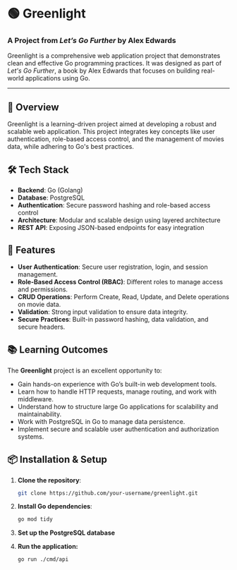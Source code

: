 # 🟢 Greenlight

### A Project from *Let’s Go Further* by Alex Edwards

Greenlight is a comprehensive web application project that demonstrates clean and effective Go programming practices. It was designed as part of *Let's Go Further*, a book by Alex Edwards that focuses on building real-world applications using Go.

---

## 🚀 Overview

Greenlight is a learning-driven project aimed at developing a robust and scalable web application. This project integrates key concepts like user authentication, role-based access control, and the management of movies data, while adhering to Go's best practices.

## 🛠️ Tech Stack

- **Backend**: Go (Golang)
- **Database**: PostgreSQL
- **Authentication**: Secure password hashing and role-based access control
- **Architecture**: Modular and scalable design using layered architecture
- **REST API**: Exposing JSON-based endpoints for easy integration

## 🎯 Features

- **User Authentication**: Secure user registration, login, and session management.
- **Role-Based Access Control (RBAC)**: Different roles to manage access and permissions.
- **CRUD Operations**: Perform Create, Read, Update, and Delete operations on movie data.
- **Validation**: Strong input validation to ensure data integrity.
- **Secure Practices**: Built-in password hashing, data validation, and secure headers.

## 📚 Learning Outcomes

The **Greenlight** project is an excellent opportunity to:
- Gain hands-on experience with Go’s built-in web development tools.
- Learn how to handle HTTP requests, manage routing, and work with middleware.
- Understand how to structure large Go applications for scalability and maintainability.
- Work with PostgreSQL in Go to manage data persistence.
- Implement secure and scalable user authentication and authorization systems.

## 📦 Installation & Setup

1. **Clone the repository**:

   ```bash
   git clone https://github.com/your-username/greenlight.git

2. **Install Go dependencies**:

   ```bash
   go mod tidy

3. **Set up the PostgreSQL database**

4. **Run the application:**

   ```bash
   go run ./cmd/api
